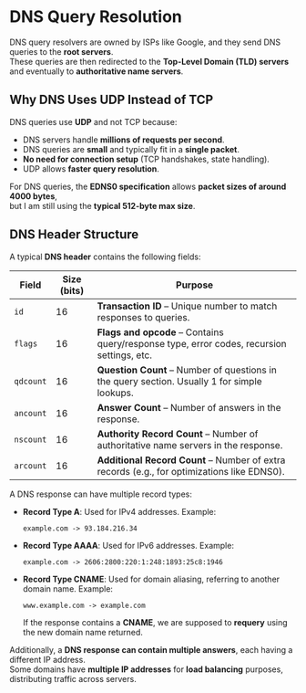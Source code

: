 # DNS Query Resolution

DNS query resolvers are owned by ISPs like Google, and they send DNS queries to the **root servers**.  
These queries are then redirected to the **Top-Level Domain (TLD) servers** and eventually to **authoritative name servers**.

## Why DNS Uses UDP Instead of TCP

DNS queries use **UDP** and not TCP because:
- DNS servers handle **millions of requests per second**.
- DNS queries are **small** and typically fit in a **single packet**.
- **No need for connection setup** (TCP handshakes, state handling).
- UDP allows **faster query resolution**.

For DNS queries, the **EDNS0 specification** allows **packet sizes of around 4000 bytes**,  
but I am still using the **typical 512-byte max size**.

## DNS Header Structure

A typical **DNS header** contains the following fields:

| Field   | Size (bits) | Purpose |
|---------|------------|---------|
| `id`    | 16         | **Transaction ID** – Unique number to match responses to queries. |
| `flags` | 16         | **Flags and opcode** – Contains query/response type, error codes, recursion settings, etc. |
| `qdcount` | 16       | **Question Count** – Number of questions in the query section. Usually 1 for simple lookups. |
| `ancount` | 16       | **Answer Count** – Number of answers in the response. |
| `nscount` | 16       | **Authority Record Count** – Number of authoritative name servers in the response. |
| `arcount` | 16       | **Additional Record Count** – Number of extra records (e.g., for optimizations like EDNS0). |


A DNS response can have multiple record types:

- **Record Type A**: Used for IPv4 addresses. Example:
  ```
  example.com -> 93.184.216.34
  ```
- **Record Type AAAA**: Used for IPv6 addresses. Example:
  ```
  example.com -> 2606:2800:220:1:248:1893:25c8:1946
  ```
- **Record Type CNAME**: Used for domain aliasing, referring to another domain name. Example:
  ```
  www.example.com -> example.com
  ```
  If the response contains a **CNAME**, we are supposed to **requery** using the new domain name returned.

Additionally, a **DNS response can contain multiple answers**, each having a different IP address.  
Some domains have **multiple IP addresses** for **load balancing** purposes, distributing traffic across servers.
